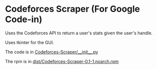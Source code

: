 # Codeforces Scraper (For Google Code-in)

Uses the Codeforces API to return a user's stats given the user's handle.

Uses tkinter for the GUI.

The code is in [Codeforces-Scraper/\_\_init\_\_.py](https://github.com/suhas-arun/Google-Code-In/blob/master/Codeforces-Scraper/Codeforces-Scraper/__init__.py)

The rpm is in [dist/Codeforces-Scraper-0.1-1.noarch.rpm](https://github.com/suhas-arun/Google-Code-In/blob/master/Codeforces-Scraper/dist/Codeforces-Scraper-0.1-1.noarch.rpm)